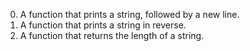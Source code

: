 0. A function that prints a string, followed by a new line.
1. A function that prints a string in reverse.
2. A function that returns the length of a string.
